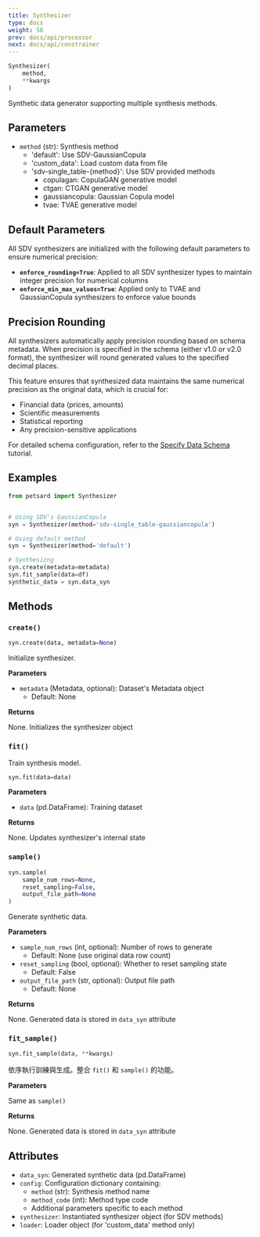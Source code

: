 ```yaml
---
title: Synthesizer
type: docs
weight: 56
prev: docs/api/processor
next: docs/api/constrainer
---
```



```python
Synthesizer(
    method,
    **kwargs
)
```

Synthetic data generator supporting multiple synthesis methods.

## Parameters

- `method` (str): Synthesis method
  - 'default': Use SDV-GaussianCopula
  - 'custom_data': Load custom data from file
  - 'sdv-single_table-{method}': Use SDV provided methods
    - copulagan: CopulaGAN generative model
    - ctgan: CTGAN generative model
    - gaussiancopula: Gaussian Copula model
    - tvae: TVAE generative model

## Default Parameters

All SDV synthesizers are initialized with the following default parameters to ensure numerical precision:

- **`enforce_rounding=True`**: Applied to all SDV synthesizer types to maintain integer precision for numerical columns
- **`enforce_min_max_values=True`**: Applied only to TVAE and GaussianCopula synthesizers to enforce value bounds

## Precision Rounding

All synthesizers automatically apply precision rounding based on schema metadata. When precision is specified in the schema (either v1.0 or v2.0 format), the synthesizer will round generated values to the specified decimal places.

This feature ensures that synthesized data maintains the same numerical precision as the original data, which is crucial for:
- Financial data (prices, amounts)
- Scientific measurements
- Statistical reporting
- Any precision-sensitive applications

For detailed schema configuration, refer to the [Specify Data Schema](../tutorial/use-cases/specify-schema) tutorial.

## Examples

```python
from petsard import Synthesizer


# Using SDV's GaussianCopula
syn = Synthesizer(method='sdv-single_table-gaussiancopula')

# Using default method
syn = Synthesizer(method='default')

# Synthesizng
syn.create(metadata=metadata)
syn.fit_sample(data=df)
synthetic_data = syn.data_syn
```

## Methods

### `create()`

```python
syn.create(data, metadata=None)
```

Initialize synthesizer.

**Parameters**

- `metadata` (Metadata, optional): Dataset's Metadata object
  - Default: None

**Returns**

None. Initializes the synthesizer object

### `fit()`

Train synthesis model.

```python
syn.fit(data=data)
```

**Parameters**

- `data` (pd.DataFrame): Training dataset

**Returns**

None. Updates synthesizer's internal state

### `sample()`

```python
syn.sample(
    sample_num_rows=None,
    reset_sampling=False,
    output_file_path=None
)
```

Generate synthetic data.

**Parameters**

- `sample_num_rows` (int, optional): Number of rows to generate
  - Default: None (use original data row count)
- `reset_sampling` (bool, optional): Whether to reset sampling state
  - Default: False
- `output_file_path` (str, optional): Output file path
  - Default: None

**Returns**

None. Generated data is stored in `data_syn` attribute

### `fit_sample()`

```python
syn.fit_sample(data, **kwargs)
```

依序執行訓練與生成。整合 `fit()` 和 `sample()` 的功能。

**Parameters**

Same as `sample()`

**Returns**

None. Generated data is stored in `data_syn` attribute

## Attributes

- `data_syn`: Generated synthetic data (pd.DataFrame)
- `config`: Configuration dictionary containing:
  - `method` (str): Synthesis method name
  - `method_code` (int): Method type code
  - Additional parameters specific to each method
- `synthesizer`: Instantiated synthesizer object (for SDV methods)
- `loader`: Loader object (for 'custom_data' method only)